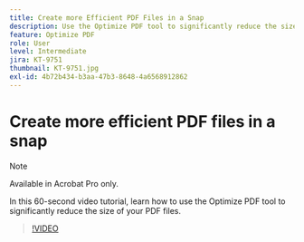 ```yaml
---
title: Create more Efficient PDF Files in a Snap
description: Use the Optimize PDF tool to significantly reduce the size of your PDF files
feature: Optimize PDF
role: User
level: Intermediate
jira: KT-9751
thumbnail: KT-9751.jpg
exl-id: 4b72b434-b3aa-47b3-8648-4a6568912862
---
```

# Create more efficient PDF files in a snap

>[!NOTE]
>
>Available in Acrobat Pro only.

In this 60-second video tutorial, learn how to use the Optimize PDF tool to significantly reduce the size of your PDF files.

>[!VIDEO](https://video.tv.adobe.com/v/340077?quality=12&learn=on&hidetitle=true)
